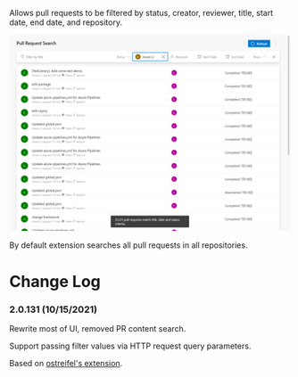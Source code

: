 Allows pull requests to be filtered by status, creator, reviewer, title, start date, end date, and repository.

![Preview of inputs](img/prs.png)

By default extension searches all pull requests in all repositories.

# Change Log

### 2.0.131 (10/15/2021)

Rewrite most of UI, removed PR content search.

Support passing filter values via HTTP request query parameters.

Based on [ostreifel's extension](https://marketplace.visualstudio.com/items?itemName=ottostreifel.pull-request-search).
